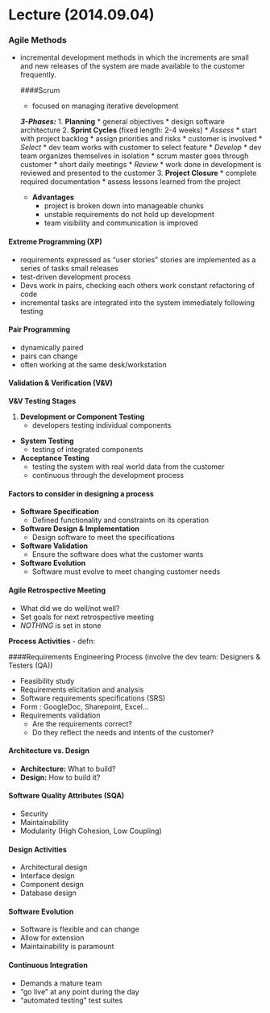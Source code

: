 # Lecture (2014.09.04)

### **Agile Methods**
- incremental development methods in which the increments are small and new releases of the system are made available to the customer frequently.

    ####Scrum
    * focused on managing iterative development

    ***3-Phases:***
        1. **Planning**
            * general objectives
            * design software architecture
        2. **Sprint Cycles** (fixed length: 2-4 weeks)
            * *Assess*
                * start with project backlog
                * assign priorities and risks
                * customer is involved
            * *Select*
                * dev team works with customer to select feature
            * *Develop*
                * dev team organizes themselves in isolation
                * scrum master goes through customer
                * short daily meetings
            * *Review*
                * work done in development is reviewed and presented to the customer
        3. **Project Closure**
            * complete required documentation
            * assess lessons learned from the project
    * **Advantages**
        * project is broken down into manageable chunks
        * unstable requirements do not hold up development
        * team visibility and communication is improved

#### Extreme Programming (XP)
* requirements expressed as “user stories”
stories are implemented as a series of tasks
small releases
* test-driven development process
* Devs work in pairs, checking each others work
constant refactoring of code
* incremental tasks are integrated into the system immediately following testing

#### Pair Programming
* dynamically paired
* pairs can change
* often working at the same desk/workstation

#### Validation & Verification (V&V)
**V&V Testing Stages**
1. **Development or Component Testing**
    * developers testing individual components
* **System Testing**
    * testing of integrated components
* **Acceptance Testing**
    * testing the system with real world data from the customer
    * continuous through the development process

#### Factors to consider in designing a process
* **Software Specification**
    * Defined functionality and constraints on its operation
* **Software Design & Implementation**
    * Design software to meet the specifications
* **Software Validation**
    * Ensure the software does what the customer wants
* **Software Evolution**
    * Software must evolve to meet changing customer needs

#### Agile Retrospective Meeting
* What did we do well/not well?
* Set goals for next retrospective meeting
* *NOTHING* is set in stone

**Process Activities** - defn:

####Requirements Engineering Process
(involve the dev team: Designers & Testers (QA))
* Feasibility study
* Requirements elicitation and analysis
* Software requirements specifications (SRS)
* Form : GoogleDoc, Sharepoint, Excel...
* Requirements validation
    * Are the requirements correct?
    * Do they reflect the needs and intents of the customer?

#### Architecture vs. Design
* **Architecture:** What to build?
* **Design:** How to build it?

#### Software Quality Attributes (SQA)
* Security
* Maintainability
* Modularity (High Cohesion, Low Coupling)

#### Design Activities
* Architectural design
* Interface design
* Component design
* Database design

#### Software Evolution
* Software is flexible and can change
* Allow for extension
* Maintainability is paramount

#### Continuous Integration
* Demands a mature team
* “go live” at any point during the day
* “automated testing” test suites

